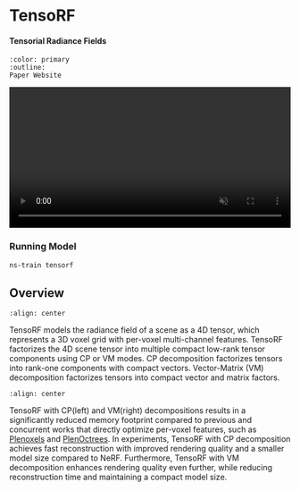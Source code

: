 # TensoRF

<h4>Tensorial Radiance Fields</h4>

```{button-link} https://apchenstu.github.io/TensoRF/
:color: primary
:outline:
Paper Website
```

<video id="teaser" muted autoplay playsinline loop controls width="100%">
    <source id="mp4" src="https://apchenstu.github.io/TensoRF/video/train_process.mp4" type="video/mp4">
</video>

### Running Model

```bash
ns-train tensorf
```

## Overview

```{image} imgs/tensorf/models_tensorf_pipeline.png
:align: center
```

TensoRF models the radiance field of a scene as a 4D tensor, which represents a 3D voxel grid with per-voxel multi-channel features. TensoRF factorizes the 4D scene tensor into multiple compact low-rank tensor components using CP or VM modes. CP decomposition factorizes tensors into rank-one components with compact vectors. Vector-Matrix (VM) decomposition factorizes tensors into compact vector and matrix factors.

```{image} imgs/tensorf/models_tensorf_factorization.png
:align: center
```

TensoRF with CP(left) and VM(right) decompositions results in a significantly reduced memory footprint compared to previous and concurrent works that directly optimize per-voxel features, such as [Plenoxels](https://alexyu.net/plenoxels/) and [PlenOctrees](https://alexyu.net/plenoctrees/). In experiments, TensoRF with CP decomposition achieves fast reconstruction with improved rendering quality and a smaller model size compared to NeRF. Furthermore, TensoRF with VM decomposition enhances rendering quality even further, while reducing reconstruction time and maintaining a compact model size.
